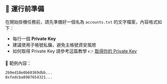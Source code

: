 ## 📁 運行前準備
在開始掛機任務前，請先準備好一個名為 `accounts.txt` 的文字檔案，內容格式如下：

- 每行一個 **Private Key**
- 建議使用子帳號私鑰，避免主帳號資安風險
- 如何取得 Private Key 請參考這篇教學 👉 [取得你的 Private Key](/posts/Get-Your-Private-Key/)

📄 範例內容：
```txt
2b9ed18e0b60369dbb...
0xfedcba0987654321...
```
